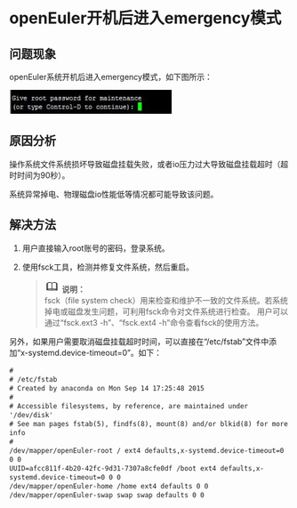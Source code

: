 # openEuler开机后进入emergency模式<a name="ZH-CN_TOPIC_0220373219"></a>

## 问题现象<a name="zh-cn_topic_0151920822_s079358afc7a646ecac367116895121cd"></a>

openEuler系统开机后进入emergency模式，如下图所示：

![](figures/zh-cn_image_0220373180.jpg)

## 原因分析<a name="zh-cn_topic_0151920822_s5def92a13626401e865071b5f2ac127c"></a>

操作系统文件系统损坏导致磁盘挂载失败，或者io压力过大导致磁盘挂载超时（超时时间为90秒）。

系统异常掉电、物理磁盘io性能低等情况都可能导致该问题。

## 解决方法<a name="zh-cn_topic_0151920822_s76bf3c913a674441b1fb8f33ba736814"></a>

1.  用户直接输入root账号的密码，登录系统。
2.  使用fsck工具，检测并修复文件系统，然后重启。

    >![](public_sys-resources/icon-note.gif) **说明：**   
    >fsck（file system check）用来检查和维护不一致的文件系统。若系统掉电或磁盘发生问题，可利用fsck命令对文件系统进行检查。 用户可以通过“fsck.ext3 -h”、“fsck.ext4 -h”命令查看fsck的使用方法。  


另外，如果用户需要取消磁盘挂载超时时间，可以直接在“/etc/fstab”文件中添加“x-systemd.device-timeout=0”。如下：

```
#
# /etc/fstab
# Created by anaconda on Mon Sep 14 17:25:48 2015
#
# Accessible filesystems, by reference, are maintained under '/dev/disk'
# See man pages fstab(5), findfs(8), mount(8) and/or blkid(8) for more info
#
/dev/mapper/openEuler-root / ext4 defaults,x-systemd.device-timeout=0 0 0
UUID=afcc811f-4b20-42fc-9d31-7307a8cfe0df /boot ext4 defaults,x-systemd.device-timeout=0 0 0
/dev/mapper/openEuler-home /home ext4 defaults 0 0
/dev/mapper/openEuler-swap swap swap defaults 0 0
```

